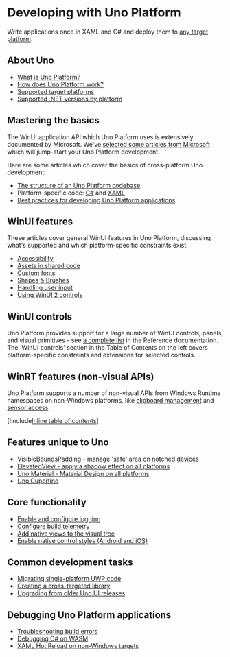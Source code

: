 ﻿---
uid: Uno.Development.Overview
---

# Developing with Uno Platform

Write applications once in XAML and C# and deploy them to [any target platform](getting-started/requirements.md).

## About Uno

* [What is Uno Platform?](what-is-uno.md)
* [How does Uno Platform work?](how-uno-works.md)
* [Supported target platforms](getting-started/requirements.md)
* [Supported .NET versions by platform](net-version-support.md)

## Mastering the basics

The WinUI application API which Uno Platform uses is extensively documented by Microsoft. We've [selected some articles from Microsoft](winui-doc-links.md) which will jump-start your Uno Platform development.

Here are some articles which cover the basics of cross-platform Uno development:

* [The structure of an Uno Platform codebase](uno-app-solution-structure.md)
* Platform-specific code: [C#](platform-specific-csharp.md) and [XAML](platform-specific-xaml.md)
* [Best practices for developing Uno Platform applications](best-practices-uno.md)

## WinUI features

These articles cover general WinUI features in Uno Platform, discussing what's supported and which platform-specific constraints exist.

* [Accessibility](features/working-with-accessibility.md)
* [Assets in shared code](features/working-with-assets.md)
* [Custom fonts](features/custom-fonts.md)
* [Shapes & Brushes](features/shapes-and-brushes.md)
* [Handling user input](features/pointers-keyboard-and-other-user-inputs.md)
* [Using WinUI 2 controls](features/using-winui2.md)

## WinUI controls

Uno Platform provides support for a large number of WinUI controls, panels, and visual primitives - see [a complete list](implemented-views.md) in the Reference documentation. The 'WinUI controls' section in the Table of Contents on the left covers platform-specific constraints and extensions for selected controls. 

## WinRT features (non-visual APIs)

Uno Platform supports a number of non-visual APIs from Windows Runtime namespaces on non-Windows platforms, like [clipboard management](features/windows-applicationmodel-datatransfer.md) and [sensor access](features/windows-devices-sensors.md). 

[!include[Inline table of contents](inlineTOCs/winrt-features-inline-toc.include)]


## Features unique to Uno

* [VisibleBoundsPadding - manage 'safe' area on notched devices](features/VisibleBoundsPadding.md)
* [ElevatedView - apply a shadow effect on all platforms](features/ElevatedView.md)
* [Uno.Material - Material Design on all platforms](external/uno.themes/doc/material-getting-started.md)
* [Uno.Cupertino](external/uno.themes/doc/cupertino-getting-started.md)

## Core functionality

* [Enable and configure logging](logging.md)
* [Configure build telemetry](uno-toolchain-telemetry.md)
* [Add native views to the visual tree](native-views.md)
* [Enable native control styles (Android and iOS)](native-styles.md)

## Common development tasks

* [Migrating single-platform UWP code](howto-migrate-existing-code.md)
* [Creating a cross-targeted library](migrating-libraries.md)
* [Upgrading from older Uno.UI releases](migrating-from-previous-releases.md)

## Debugging Uno Platform applications

* [Troubleshooting build errors](uno-builds-troubleshooting.md)
* [Debugging C# on WASM](debugging-wasm.md)
* [XAML Hot Reload on non-Windows targets](features/working-with-xaml-hot-reload.md)
